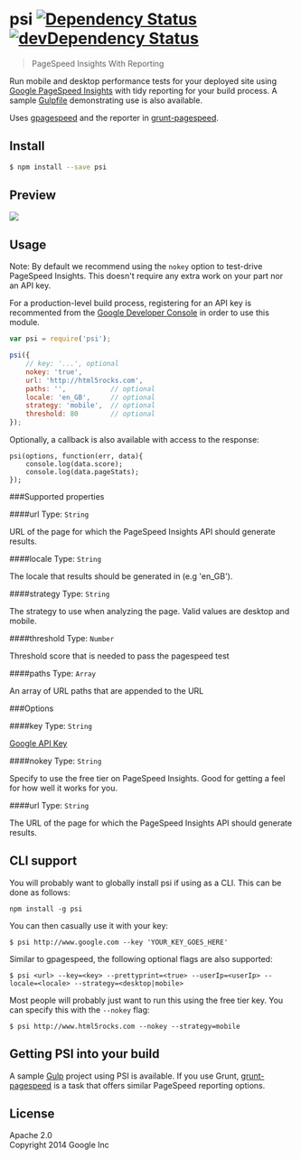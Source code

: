# psi [![Dependency Status](https://david-dm.org/addyosmani/psi.svg)](https://david-dm.org/addyosmani/psi) [![devDependency Status](https://david-dm.org/addyosmani/psi/dev-status.svg)](https://david-dm.org/addyosmani/psi#info=devDependencies)

> PageSpeed Insights With Reporting

Run mobile and desktop performance tests for your deployed site using [Google PageSpeed Insights](https://developers.google.com/speed/docs/insights/v1/getting_started) with tidy reporting for your build process. A sample [Gulpfile](https://github.com/addyosmani/psi-gulp-sample) demonstrating use is also available.

Uses [gpagespeed](https://github.com/zrrrzzt/gpagespeed/) and the reporter in [grunt-pagespeed](https://github.com/jrcryer/grunt-pagespeed).

## Install

```bash
$ npm install --save psi
```

## Preview

<img src="http://i.imgur.com/pbLR4pV.png"/>

## Usage

Note: By default we recommend using the `nokey` option to test-drive PageSpeed Insights. This doesn't require any extra work on your part nor an API key.

For a production-level build process, registering for an API key is recommented from the [Google Developer Console](https://developers.google.com/speed/docs/insights/v1/getting_started#auth) in order to use this module.

```js
var psi = require('psi');

psi({
	// key: '...', optional
	nokey: 'true',
	url: 'http://html5rocks.com',
	paths: '',           // optional
	locale: 'en_GB',     // optional
	strategy: 'mobile',  // optional
	threshold: 80        // optional
});
```

Optionally, a callback is also available with access to the response:

```
psi(options, function(err, data){
	console.log(data.score);
	console.log(data.pageStats);
});
```

###Supported properties

####url
Type: `String`

URL of the page for which the PageSpeed Insights API should generate results.

####locale
Type: `String`

The locale that results should be generated in (e.g 'en_GB').

####strategy
Type: `String`

The strategy to use when analyzing the page. Valid values are desktop and mobile.

####threshold
Type: `Number`

Threshold score that is needed to pass the pagespeed test

####paths
Type: `Array`

An array of URL paths that are appended to the URL

###Options

####key
Type: `String`

[Google API Key](https://code.google.com/apis/console/)

####nokey
Type: `String`

Specify to use the free tier on PageSpeed Insights. Good for getting a feel for how well it works for you.

####url
Type: `String`

The URL of the page for which the PageSpeed Insights API should generate results.

## CLI support

You will probably want to globally install psi if using as a CLI. This can be done as follows:

```
npm install -g psi
```

You can then casually use it with your key:

```
$ psi http://www.google.com --key 'YOUR_KEY_GOES_HERE'
```

Similar to gpagespeed, the following optional flags are also supported:

```
$ psi <url> --key=<key> --prettyprint=<true> --userIp=<userIp> --locale=<locale> --strategy=<desktop|mobile>
```

Most people will probably just want to run this using the free tier key. You can specify this with the `--nokey` flag:

```
$ psi http://www.html5rocks.com --nokey --strategy=mobile
```


## Getting PSI into your build

A sample [Gulp](https://github.com/addyosmani/psi-gulp-sample) project using PSI is available. If you use Grunt, [grunt-pagespeed](https://github.com/jrcryer/grunt-pagespeed) is a task that offers similar PageSpeed reporting options.

## License

Apache 2.0  
Copyright 2014 Google Inc